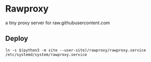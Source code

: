 # Rawproxy

a tiny proxy server for raw.githubusercontent.com 


## Deploy

```commandline
ln -s $(python3 -m site --user-site)/rawproxy/rawproxy.service /etc/systemd/system/rawproxy.service
```

